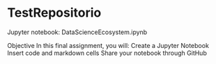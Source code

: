 # TestRepositorio

Jupyter notebook: DataScienceEcosystem.ipynb

Objective
In this final assignment, you will:
Create a Jupyter Notebook
Insert code and markdown cells
Share your notebook through GitHub
